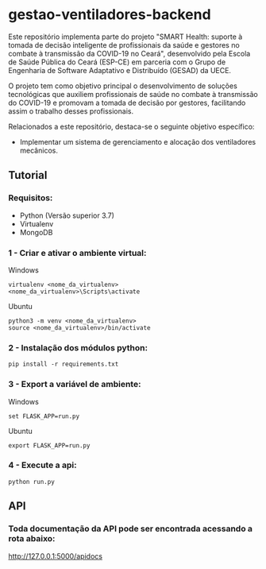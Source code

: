 # gestao-ventiladores-backend
Este repositório implementa parte do projeto "SMART Health: suporte à tomada de decisão inteligente de profissionais da saúde e gestores no combate à transmissão da COVID-19 no Ceará", desenvolvido pela Escola de Saúde Pública do Ceará (ESP-CE) em parceria com o Grupo de Engenharia de Software Adaptativo e Distribuído (GESAD) da UECE. 

O projeto tem como objetivo principal o desenvolvimento de soluções tecnológicas que auxiliem profissionais de saúde no combate à transmissão do COVID-19 e promovam a tomada de decisão por gestores, facilitando assim o trabalho desses profissionais.

Relacionados a este repositório, destaca-se o seguinte objetivo específico:
- Implementar um sistema de gerenciamento e alocação dos ventiladores mecânicos.


## Tutorial
### Requisitos:
- Python (Versão superior 3.7)
- Virtualenv
- MongoDB

### 1 - Criar e ativar o ambiente virtual:
Windows
```
virtualenv <nome_da_virtualenv>
<nome_da_virtualenv>\Scripts\activate
```

Ubuntu
```
python3 -m venv <nome_da_virtualenv>
source <nome_da_virtualenv>/bin/activate
```

### 2 - Instalação dos módulos python:
```
pip install -r requirements.txt
```

### 3 - Export a variável de ambiente:
Windows
```
set FLASK_APP=run.py
```
Ubuntu
```
export FLASK_APP=run.py
```
### 4 - Execute a api:
```
python run.py
```

## API

### Toda documentação da API pode ser encontrada acessando a rota abaixo:
http://127.0.0.1:5000/apidocs

